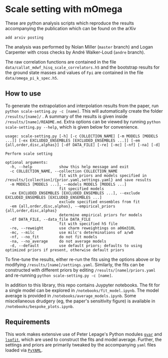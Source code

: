 # Scale setting with mOmega

These are python analysis scripts which reproduce the results accompanying the publication which can be found on the arXiv
```
add arxiv posting
```

The analysis was performed by Nolan Miller (`master` branch) and Logan Carpenter with cross checks by André Walker-Loud (`andre` branch).

The raw correlation functions are contained in the file `data/callat_mdwf_hisq_scale_correlators.h5` and the bootstrap results for the ground state masses and values of `Fpi` are contained in the file `data/omega_pi_k_spec.h5`.


## How to use

To generate the extrapolation and interpolation results from the paper, run `python scale-setting.py -c [name]`. This will automatically create the folder `/results/[name]/` . A summary of the results is given inside `/results/[name]/README.md`. Extra options can be viewed by running `python scale-setting.py --help`, which is given below for convenience.

```
usage: scale-setting.py [-h] [-c COLLECTION_NAME] [-m MODELS [MODELS ...]] [-ex EXCLUDED_ENSEMBLES [EXCLUDED_ENSEMBLES ...]] [-em {all,order,disc,alphas}] [-df DATA_FILE] [-re] [-mc] [-nf] [-na] [-d]

Perform scale setting

optional arguments:
  -h, --help            show this help message and exit
  -c COLLECTION_NAME, --collection COLLECTION_NAME
                        fit with priors and models specified in /results/[collection]/{prior.yaml,settings.yaml} and save results
  -m MODELS [MODELS ...], --models MODELS [MODELS ...]
                        fit specified models
  -ex EXCLUDED_ENSEMBLES [EXCLUDED_ENSEMBLES ...], --exclude EXCLUDED_ENSEMBLES [EXCLUDED_ENSEMBLES ...]
                        exclude specified ensembles from fit
  -em {all,order,disc,alphas}, --empirical_priors {all,order,disc,alphas}
                        determine empirical priors for models
  -df DATA_FILE, --data_file DATA_FILE
                        fit with specified h5 file
  -re, --reweight       use charm reweightings on a06m310L
  -mc, --milc           use milc's determinations of a/w0
  -nf, --no_fit         do not fit models
  -na, --no_average     do not average models
  -d, --default         use default priors; defaults to using optimized priors if present, otherwise default priors 
```

To fine-tune the results, either re-run the fits using the options above or by modifying `/results/[name]/settings.yaml`. Similarly, the fits can be constructed with different priors by editing `/results/[name]/priors.yaml` and re-running `python scale-setting.py -c [name]`.

In addition to this library, this repo contains Juypyter notebooks. The fit for a single model can be explored in `/notebooks/fit_model.ipynb`. The model average is provided in `/notebooks/average_models.ipynb`. Some miscellaneous drudgery (eg, the paper's sensitivity figure) is available in `/notebooks/bespoke_plots.ipynb`.

## Requirements

This work makes extensive use of Peter Lepage's Python modules [`gvar`](https://github.com/gplepage/gvar) and [`lsqfit`](https://github.com/gplepage/lsqfit), which are used to construct the fits and model average. Further, the settings and priors are primarily tweaked by the accompanying `yaml` files loaded via [`PyYAML`](https://github.com/yaml/pyyaml).